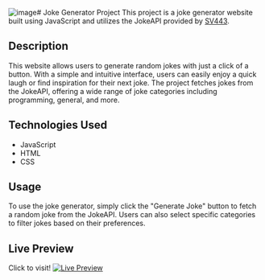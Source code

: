 ![image](https://github.com/jihado-i/JokeGenerator/assets/81075046/69ae449a-74a9-4077-aea2-8f1d89a6d227)# Joke Generator Project
This project is a joke generator website built using JavaScript and utilizes the JokeAPI provided by [SV443](https://sv443.net/jokeapi/v2/). 

## Description
This website allows users to generate random jokes with just a click of a button. With a simple and intuitive interface, users can easily enjoy a quick laugh or find inspiration for their next joke. The project fetches jokes from the JokeAPI, offering a wide range of joke categories including programming, general, and more.

## Technologies Used
- JavaScript
- HTML
- CSS

## Usage
To use the joke generator, simply click the "Generate Joke" button to fetch a random joke from the JokeAPI. Users can also select specific categories to filter jokes based on their preferences.



## Live Preview
Click to visit! [![Live Preview](https://img.shields.io/website?url=https%3A%2F%2Fjihado-i.github.io%2FJokeGenerator%2F)](https://jihado-i.github.io/JokeGenerator_JavaScript_svAPI//)

